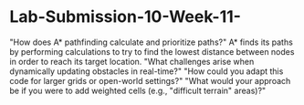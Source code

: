 # Lab-Submission-10-Week-11-

"How does A* pathfinding calculate and prioritize paths?"
A* finds its paths by performing calculations to try to find the lowest distance between nodes in order to reach its target location.
"What challenges arise when dynamically updating obstacles in real-time?"
"How could you adapt this code for larger grids or open-world settings?"
"What would your approach be if you were to add weighted cells (e.g., "difficult terrain" areas)?"
